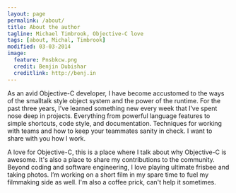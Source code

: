 ```yaml
---
layout: page
permalink: /about/
title: About the author
tagline: Michael Timbrook, Objective-C love
tags: [about, Michal, Timbrook]
modified: 03-03-2014
image:
  feature: Pnsbkcw.png
  credit: Benjin Dubishar
  creditlink: http://benj.in
---
```


As an avid Objective-C developer, I have become accustomed to the ways of the smalltalk style object system and the power of the runtime. For the past three years, I’ve learned something new every week that I’ve spent nose deep in projects. Everything from powerful language features to simple shortcuts, code style, and documentation. Techniques for working with teams and how to keep your teammates sanity in check. I want to share with you how I work.

A love for Objective-C, this is a place where I talk about why Objective-C is awesome. It's also a place to share my contributions to the community. Beyond coding and software engineering, I love playing ultimate frisbee and taking photos. I’m working on a short film in my spare time to fuel my filmmaking side as well.  I'm also a coffee prick, can't help it sometimes.
